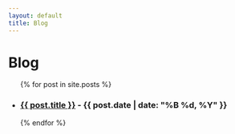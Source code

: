 ```yaml
---
layout: default
title: Blog
---
```

<h1>Blog</h1>

<ul>
  {% for post in site.posts %}
    <li>
      <h3><a href="{{ post.url }}">{{ post.title }}</a> - {{ post.date | date: "%B %d, %Y" }}</h3>
    </li>
  {% endfor %}
</ul>